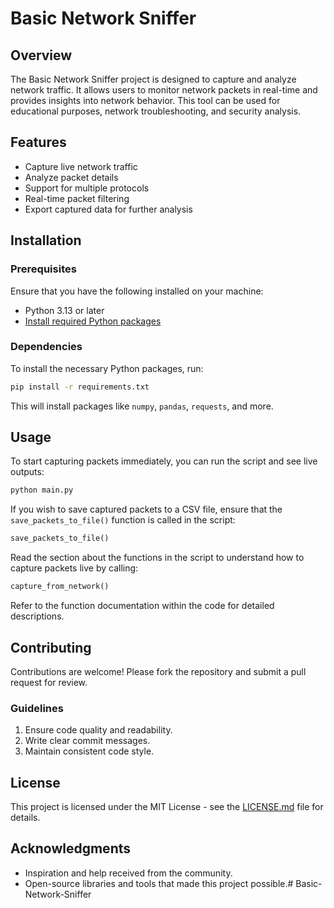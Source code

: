 # Basic Network Sniffer

## Overview

The Basic Network Sniffer project is designed to capture and analyze network traffic. It allows users to monitor network packets in real-time and provides insights into network behavior. This tool can be used for educational purposes, network troubleshooting, and security analysis.

## Features

- Capture live network traffic
- Analyze packet details
- Support for multiple protocols
- Real-time packet filtering
- Export captured data for further analysis

## Installation

### Prerequisites

Ensure that you have the following installed on your machine:

- Python 3.13 or later
- [Install required Python packages](#dependencies)

### Dependencies

To install the necessary Python packages, run:

```bash
pip install -r requirements.txt
```

This will install packages like `numpy`, `pandas`, `requests`, and more.

## Usage

To start capturing packets immediately, you can run the script and see live outputs:

```bash
python main.py
```

If you wish to save captured packets to a CSV file, ensure that the `save_packets_to_file()` function is called in the script:

```python
save_packets_to_file()
``` 

Read the section about the functions in the script to understand how to capture packets live by calling:

```python
capture_from_network()
```

Refer to the function documentation within the code for detailed descriptions.
## Contributing

Contributions are welcome! Please fork the repository and submit a pull request for review.

### Guidelines

1. Ensure code quality and readability.
2. Write clear commit messages.
3. Maintain consistent code style.

## License

This project is licensed under the MIT License - see the [LICENSE.md](LICENSE.md) file for details.


## Acknowledgments

- Inspiration and help received from the community.
- Open-source libraries and tools that made this project possible.# Basic-Network-Sniffer
